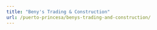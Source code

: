 ```yaml
---
title: "Beny's Trading & Construction"
url: /puerto-princesa/benys-trading-and-construction/
---
```


